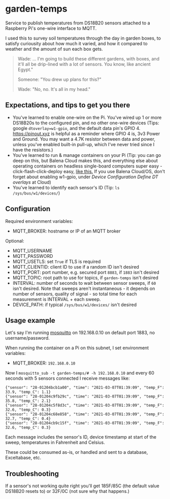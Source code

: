 # garden-temps

Service to publish temperatures from DS18B20 sensors attached to a Raspberry Pi's one-wire interface to MQTT.

I used this to survey soil temperatures through the day in garden boxes, to satisfy curiousity about how much it varied, and how it compared to weather and the amount of sun each box gets.

> Wade: ... I'm going to build these different gardens, with boxes, and it'll all be drip-lined with a lot of sensors. You
> know, like ancient Egypt."
> 
> Someone: "You drew up plans for this?"
> 
> Wade: "No, no. It's all in my head."

## Expectations, and tips to get you there

- You've learned to enable one-wire on the Pi. You've wired up 1 or more DS18B20s to the configured pin, and no other one-wire devices (Tips: google `dtoverlay=w1-gpio`, and the default data pin's GPIO 4. <https://pinout.xyz> is helpful as a reminder where GPIO 4 is, 3v3 Power and Ground. You may want a 4.7K resistor between data and power, unless you've enabled built-in pull-up, which I've never tried since I have the resistors.)
- You've learned to run & manage containers on your Pi (Tip: you can go deep on this, but Balena Cloud makes this, and everything else about operating containers on headless single-board computers super easy - click-flash-click-deploy easy, [like this.](https://dashboard.balena-cloud.com/deploy) If you use Balena Cloud/OS, don't forget about enabling w1-gpio, under *Device Configuration* *Define DT overlays* at Cloud)
- You've learned to identify each sensor's ID (Tip: `ls /sys/bus/w1/devices/`)

## Configuration

Required environment variables:

- MQTT_BROKER: hostname or IP of an MQTT broker

Optional:

- MQTT_USERNAME
- MQTT_PASSWORD
- MQTT_USETLS: set `True` if TLS is required
- MQTT_CLIENTID: client ID to use if a random ID isn't desired
- MQTT_PORT: port number, e.g. secured port `8883`, if `1883` isn't desired
- MQTT_TOPIC: root path to use for topics, if `garden-temps` isn't desired
- INTERVAL: number of seconds to wait between sensor sweeps, if `60` isn't desired. Note that sweeps aren't instantaneous - it depends on number of sensors, quality of signal - so total time for each measurement is INTERVAL + each sweep.
- DEVICE_PATH: if typical `/sys/bus/w1/devices/` isn't desired

## Usage example

Let's say I'm running [mosquitto](https://mosquitto.org/) on 192.168.0.10 on default port 1883, no username/password.

When running the container on a Pi on this subnet, I set environment variables:

- MQTT_BROKER: `192.168.0.10`

Now I `mosquitto_sub -t garden-temps/# -h 192.168.0.10` and every 60 seconds with 5 sensors connected I receive messages like:

    {"sensor": "28-01204bcb1a00", "time": "2021-03-07T01:39:09", "temp_F": 33.9, "temp_C": 1.1}
    {"sensor": "28-01204c9fb29c", "time": "2021-03-07T01:39:09", "temp_F": 35.8, "temp_C": 2.1}
    {"sensor": "28-01204c5f8d3c", "time": "2021-03-07T01:39:09", "temp_F": 32.6, "temp_C": 0.3}
    {"sensor": "28-01204c68e858", "time": "2021-03-07T01:39:09", "temp_F": 32.7, "temp_C": 0.4}
    {"sensor": "28-01204cb9c15f", "time": "2021-03-07T01:39:09", "temp_F": 32.6, "temp_C": 0.3}

Each message includes the sensor's ID, device timestamp at start of the sweep, temperatures in Fahrenheit and Celsius.

These could be consumed as-is, or handled and sent to a database, Exceltabase, etc.

## Troubleshooting

If a sensor's not working quite right you'll get 185F/85C (the default value DS18B20 resets to) or 32F/0C (not sure why that happens.)
